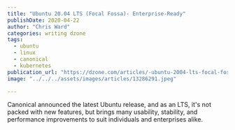 ```yaml
---
title: "Ubuntu 20.04 LTS (Focal Fossa)- Enterprise-Ready"
publishDate: 2020-04-22
author: "Chris Ward"
categories: writing dzone
tags:
  - ubuntu
  - linux
  - canonical
  - kubernetes
publication_url: "https://dzone.com/articles/-ubuntu-2004-lts-focal-fossa-enterprise-ready"
image: "../../../assets/images/articles/13286291.jpeg"

---
```

Canonical announced the latest Ubuntu release, and as an LTS, it's not packed with new features, but brings many usability, stability, and performance improvements to suit individuals and enterprises alike.

